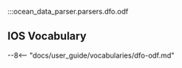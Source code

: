 :::ocean_data_parser.parsers.dfo.odf

## IOS Vocabulary

--8<-- "docs/user_guide/vocabularies/dfo-odf.md"

